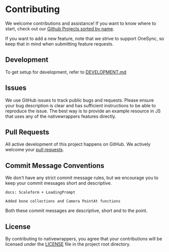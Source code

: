 # Contributing

We welcome contributions and assistance! If you want to know where to start, check out our [Github Projects sorted by name](https://github.com/nativewrappers/fivem/projects?query=is%3Aopen+sort%3Aname-asc).

If you want to add a new feature, note that we strive to support OneSync, so keep that in mind when submitting feature requests.

## Development

To get setup for development, refer to [DEVELOPMENT.md](./DEVELOPMENT.md)

## Issues

We use GitHub issues to track public bugs and requests. Please ensure your bug description is clear and has sufficient instructions to be able to reproduce the issue. The best way is to provide an example resource in JS that uses any of the nativewrappers features directly.

## Pull Requests
All active development of this project happens on GitHub. We actively welcome your [pull requests](https://help.github.com/articles/creating-a-pull-request).

## Commit Message Conventions

We don't have any strict commit message rules, but we encourage you to keep your commit messages short and descriptive.

```
docs: Scaleform + LoadingPrompt
```
```
Added bone collections and Camera PointAt functions
```

Both these commit messages are descriptive, short and to the point.


## License

By contributing to nativewrappers, you agree that your contributions will be licensed under the [LICENSE](./LICENSE) file in the project root directory.
